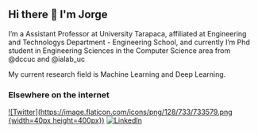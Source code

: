 ## Hi there 👋 I'm Jorge

I’m a Assistant Professor at University Tarapaca, affiliated at Engineering and Technologys Department - Engineering School, and currently I’m Phd student in Engineering Sciences in the Computer Science area from @dccuc and @ialab_uc

My current research field is Machine Learning and Deep Learning.

### Elsewhere on the internet
[![Twitter](https://image.flaticon.com/icons/png/128/733/733579.png {width=40px height=400px})](https://twitter.com/jdiazram)
[![LinkedIn](https://image.flaticon.com/icons/png/128/2111/2111499.png)](https://www.linkedin.com/in/jdiazram/)

<!--
**jdiazram/jdiazram** is a ✨ _special_ ✨ repository because its `README.md` (this file) appears on your GitHub profile.

Here are some ideas to get you started:

- 🔭 I’m currently working on ...
- 🌱 I’m currently learning ...
- 👯 I’m looking to collaborate on ...
- 🤔 I’m looking for help with ...
- 💬 Ask me about ...
- 📫 How to reach me: ...
- 😄 Pronouns: ...
- ⚡ Fun fact: ...
-->
